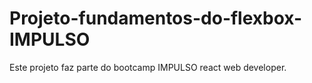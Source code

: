 # Projeto-fundamentos-do-flexbox-IMPULSO
Este projeto faz parte do bootcamp IMPULSO react web developer.
